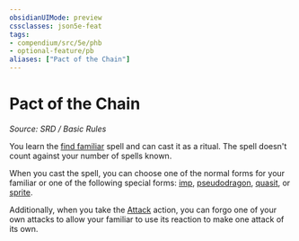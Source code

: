 ```yaml
---
obsidianUIMode: preview
cssclasses: json5e-feat
tags:
- compendium/src/5e/phb
- optional-feature/pb
aliases: ["Pact of the Chain"]
---
```

# Pact of the Chain
*Source: SRD / Basic Rules*  

You learn the [find familiar](compendium/spells/find-familiar.md) spell and can cast it as a ritual. The spell doesn't count against your number of spells known.

When you cast the spell, you can choose one of the normal forms for your familiar or one of the following special forms: [imp](compendium/bestiary/fiend/imp.md), [pseudodragon](compendium/bestiary/dragon/pseudodragon.md), [quasit](compendium/bestiary/fiend/quasit.md), or [sprite](compendium/bestiary/fey/sprite.md).

Additionally, when you take the [Attack](rules/actions.md#Attack) action, you can forgo one of your own attacks to allow your familiar to use its reaction to make one attack of its own.